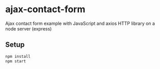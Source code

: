 # ajax-contact-form

Ajax contact form example with JavaScript and axios HTTP library on a node server (express)

## Setup

```sh
npm install
npm start
```

